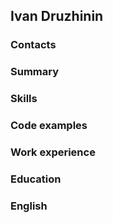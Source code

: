 ## Ivan Druzhinin

### Contacts


### Summary


### Skills


### Code examples


### Work experience


### Education


### English
